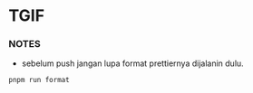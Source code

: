 # TGIF

### NOTES
- sebelum push jangan lupa format prettiernya dijalanin dulu.

```zsh
pnpm run format
```